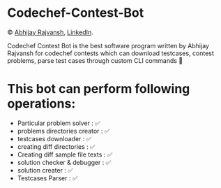 # Codechef-Contest-Bot

© [Abhijay Rajvansh](http://github.com/abhijayrajvansh), [LinkedIn](https://www.linkedin.com/in/abhijayrajvansh).

Codechef Contest Bot is the best software program written by Abhijay Rajvansh for codechef contests which can download testcases, contest problems, parse test cases through custom CLI commands 🚀

# This bot can perform following operations: 

- Particular problem solver           : ✅
- problems directories creator        : ✅
- testcases downloader                : ✅
- creating diff directories           : ✅
- Creating diff sample file texts     : ✅
- solution checker & debugger         : ✅
- solution creater                    : ✅
- Testcases Parser                    : ✅